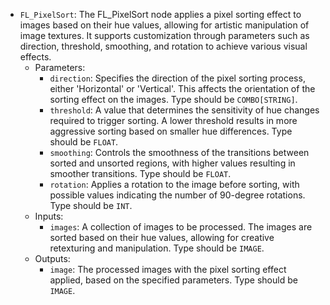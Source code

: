 - `FL_PixelSort`: The FL_PixelSort node applies a pixel sorting effect to images based on their hue values, allowing for artistic manipulation of image textures. It supports customization through parameters such as direction, threshold, smoothing, and rotation to achieve various visual effects.
    - Parameters:
        - `direction`: Specifies the direction of the pixel sorting process, either 'Horizontal' or 'Vertical'. This affects the orientation of the sorting effect on the images. Type should be `COMBO[STRING]`.
        - `threshold`: A value that determines the sensitivity of hue changes required to trigger sorting. A lower threshold results in more aggressive sorting based on smaller hue differences. Type should be `FLOAT`.
        - `smoothing`: Controls the smoothness of the transitions between sorted and unsorted regions, with higher values resulting in smoother transitions. Type should be `FLOAT`.
        - `rotation`: Applies a rotation to the image before sorting, with possible values indicating the number of 90-degree rotations. Type should be `INT`.
    - Inputs:
        - `images`: A collection of images to be processed. The images are sorted based on their hue values, allowing for creative retexturing and manipulation. Type should be `IMAGE`.
    - Outputs:
        - `image`: The processed images with the pixel sorting effect applied, based on the specified parameters. Type should be `IMAGE`.
